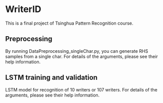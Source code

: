 # WriterID

This is a final project of Tsinghua Pattern Recognition course. 

## Preprocessing

By running DataPreprocessing_singleChar.py, you can generate RHS samples from a single char. For details of the arguments, please see their help information.

## LSTM training and validation

LSTM model for recognition of 10 writers or 107 writers. For details of the arguments, please see their help information.

